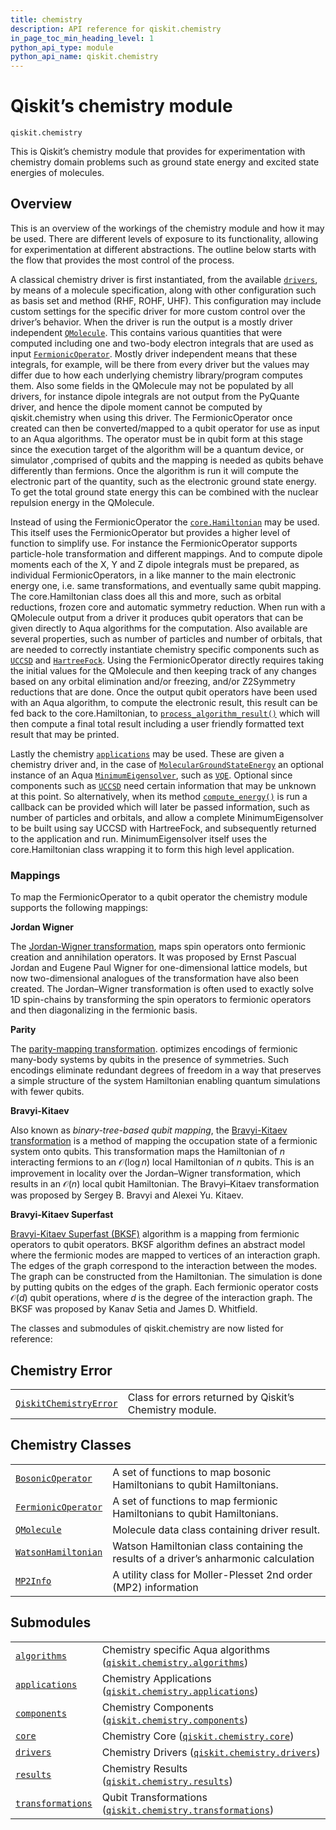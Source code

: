 ```yaml
---
title: chemistry
description: API reference for qiskit.chemistry
in_page_toc_min_heading_level: 1
python_api_type: module
python_api_name: qiskit.chemistry
---
```


<span id="module-qiskit.chemistry" />

<span id="qiskit-chemistry" />

# Qiskit’s chemistry module

<span id="module-qiskit.chemistry" />

`qiskit.chemistry`

This is Qiskit’s chemistry module that provides for experimentation with chemistry domain problems such as ground state energy and excited state energies of molecules.

## Overview

This is an overview of the workings of the chemistry module and how it may be used. There are different levels of exposure to its functionality, allowing for experimentation at different abstractions. The outline below starts with the flow that provides the most control of the process.

A classical chemistry driver is first instantiated, from the available [`drivers`](qiskit.chemistry.drivers#module-qiskit.chemistry.drivers "qiskit.chemistry.drivers"), by means of a molecule specification, along with other configuration such as basis set and method (RHF, ROHF, UHF). This configuration may include custom settings for the specific driver for more custom control over the driver’s behavior. When the driver is run the output is a mostly driver independent [`QMolecule`](qiskit.chemistry.QMolecule#qiskit.chemistry.QMolecule "qiskit.chemistry.QMolecule"). This contains various quantities that were computed including one and two-body electron integrals that are used as input [`FermionicOperator`](qiskit.chemistry.FermionicOperator#qiskit.chemistry.FermionicOperator "qiskit.chemistry.FermionicOperator"). Mostly driver independent means that these integrals, for example, will be there from every driver but the values may differ due to how each underlying chemistry library/program computes them. Also some fields in the QMolecule may not be populated by all drivers, for instance dipole integrals are not output from the PyQuante driver, and hence the dipole moment cannot be computed by qiskit.chemistry when using this driver. The FermionicOperator once created can then be converted/mapped to a qubit operator for use as input to an Aqua algorithms. The operator must be in qubit form at this stage since the execution target of the algorithm will be a quantum device, or simulator ,comprised of qubits and the mapping is needed as qubits behave differently than fermions. Once the algorithm is run it will compute the electronic part of the quantity, such as the electronic ground state energy. To get the total ground state energy this can be combined with the nuclear repulsion energy in the QMolecule.

Instead of using the FermionicOperator the [`core.Hamiltonian`](qiskit.chemistry.core.Hamiltonian#qiskit.chemistry.core.Hamiltonian "qiskit.chemistry.core.Hamiltonian") may be used. This itself uses the FermionicOperator but provides a higher level of function to simplify use. For instance the FermionicOperator supports particle-hole transformation and different mappings. And to compute dipole moments each of the X, Y and Z dipole integrals must be prepared, as individual FermionicOperators, in a like manner to the main electronic energy one, i.e. same transformations, and eventually same qubit mapping. The core.Hamiltonian class does all this and more, such as orbital reductions, frozen core and automatic symmetry reduction. When run with a QMolecule output from a driver it produces qubit operators that can be given directly to Aqua algorithms for the computation. Also available are several properties, such as number of particles and number of orbitals, that are needed to correctly instantiate chemistry specific components such as [`UCCSD`](qiskit.chemistry.components.variational_forms.UCCSD#qiskit.chemistry.components.variational_forms.UCCSD "qiskit.chemistry.components.variational_forms.UCCSD") and [`HartreeFock`](qiskit.chemistry.components.initial_states.HartreeFock#qiskit.chemistry.components.initial_states.HartreeFock "qiskit.chemistry.components.initial_states.HartreeFock"). Using the FermionicOperator directly requires taking the initial values for the QMolecule and then keeping track of any changes based on any orbital elimination and/or freezing, and/or Z2Symmetry reductions that are done. Once the output qubit operators have been used with an Aqua algorithm, to compute the electronic result, this result can be fed back to the core.Hamiltonian, to [`process_algorithm_result()`](qiskit.chemistry.core.Hamiltonian.process_algorithm_result#qiskit.chemistry.core.Hamiltonian.process_algorithm_result "qiskit.chemistry.core.Hamiltonian.process_algorithm_result") which will then compute a final total result including a user friendly formatted text result that may be printed.

Lastly the chemistry [`applications`](qiskit.chemistry.applications#module-qiskit.chemistry.applications "qiskit.chemistry.applications") may be used. These are given a chemistry driver and, in the case of [`MolecularGroundStateEnergy`](qiskit.chemistry.applications.MolecularGroundStateEnergy#qiskit.chemistry.applications.MolecularGroundStateEnergy "qiskit.chemistry.applications.MolecularGroundStateEnergy") an optional instance of an Aqua [`MinimumEigensolver`](qiskit.aqua.algorithms.MinimumEigensolver#qiskit.aqua.algorithms.MinimumEigensolver "qiskit.aqua.algorithms.MinimumEigensolver"), such as [`VQE`](qiskit.aqua.algorithms.VQE#qiskit.aqua.algorithms.VQE "qiskit.aqua.algorithms.VQE"). Optional since components such as [`UCCSD`](qiskit.chemistry.components.variational_forms.UCCSD#qiskit.chemistry.components.variational_forms.UCCSD "qiskit.chemistry.components.variational_forms.UCCSD") need certain information that may be unknown at this point. So alternatively, when its method [`compute_energy()`](qiskit.chemistry.applications.MolecularGroundStateEnergy.compute_energy#qiskit.chemistry.applications.MolecularGroundStateEnergy.compute_energy "qiskit.chemistry.applications.MolecularGroundStateEnergy.compute_energy") is run a callback can be provided which will later be passed information, such as number of particles and orbitals, and allow a complete MinimumEigensolver to be built using say UCCSD with HartreeFock, and subsequently returned to the application and run. MinimumEigensolver itself uses the core.Hamiltonian class wrapping it to form this high level application.

### Mappings

To map the FermionicOperator to a qubit operator the chemistry module supports the following mappings:

**Jordan Wigner**

The [Jordan-Wigner transformation](https://rd.springer.com/article/10.1007%2FBF01331938), maps spin operators onto fermionic creation and annihilation operators. It was proposed by Ernst Pascual Jordan and Eugene Paul Wigner for one-dimensional lattice models, but now two-dimensional analogues of the transformation have also been created. The Jordan–Wigner transformation is often used to exactly solve 1D spin-chains by transforming the spin operators to fermionic operators and then diagonalizing in the fermionic basis.

**Parity**

The [parity-mapping transformation](https://arxiv.org/abs/1701.08213). optimizes encodings of fermionic many-body systems by qubits in the presence of symmetries. Such encodings eliminate redundant degrees of freedom in a way that preserves a simple structure of the system Hamiltonian enabling quantum simulations with fewer qubits.

**Bravyi-Kitaev**

Also known as *binary-tree-based qubit mapping*, the [Bravyi-Kitaev transformation](https://www.sciencedirect.com/science/article/pii/S0003491602962548) is a method of mapping the occupation state of a fermionic system onto qubits. This transformation maps the Hamiltonian of $n$ interacting fermions to an $\mathcal{O}(\log n)$ local Hamiltonian of $n$ qubits. This is an improvement in locality over the Jordan–Wigner transformation, which results in an $\mathcal{O}(n)$ local qubit Hamiltonian. The Bravyi–Kitaev transformation was proposed by Sergey B. Bravyi and Alexei Yu. Kitaev.

**Bravyi-Kitaev Superfast**

[Bravyi-Kitaev Superfast (BKSF)](https://aip.scitation.org/doi/10.1063/1.5019371) algorithm is a mapping from fermionic operators to qubit operators. BKSF algorithm defines an abstract model where the fermionic modes are mapped to vertices of an interaction graph. The edges of the graph correspond to the interaction between the modes. The graph can be constructed from the Hamiltonian. The simulation is done by putting qubits on the edges of the graph. Each fermionic operator costs $\mathcal{O}(d)$ qubit operations, where $d$ is the degree of the interaction graph. The BKSF was proposed by Kanav Setia and James D. Whitfield.

The classes and submodules of qiskit.chemistry are now listed for reference:

## Chemistry Error

|                                                                                                                                               |                                                         |
| --------------------------------------------------------------------------------------------------------------------------------------------- | ------------------------------------------------------- |
| [`QiskitChemistryError`](qiskit.chemistry.QiskitChemistryError#qiskit.chemistry.QiskitChemistryError "qiskit.chemistry.QiskitChemistryError") | Class for errors returned by Qiskit’s Chemistry module. |

## Chemistry Classes

|                                                                                                                                   |                                                                                      |
| --------------------------------------------------------------------------------------------------------------------------------- | ------------------------------------------------------------------------------------ |
| [`BosonicOperator`](qiskit.chemistry.BosonicOperator#qiskit.chemistry.BosonicOperator "qiskit.chemistry.BosonicOperator")         | A set of functions to map bosonic Hamiltonians to qubit Hamiltonians.                |
| [`FermionicOperator`](qiskit.chemistry.FermionicOperator#qiskit.chemistry.FermionicOperator "qiskit.chemistry.FermionicOperator") | A set of functions to map fermionic Hamiltonians to qubit Hamiltonians.              |
| [`QMolecule`](qiskit.chemistry.QMolecule#qiskit.chemistry.QMolecule "qiskit.chemistry.QMolecule")                                 | Molecule data class containing driver result.                                        |
| [`WatsonHamiltonian`](qiskit.chemistry.WatsonHamiltonian#qiskit.chemistry.WatsonHamiltonian "qiskit.chemistry.WatsonHamiltonian") | Watson Hamiltonian class containing the results of a driver’s anharmonic calculation |
| [`MP2Info`](qiskit.chemistry.MP2Info#qiskit.chemistry.MP2Info "qiskit.chemistry.MP2Info")                                         | A utility class for Moller-Plesset 2nd order (MP2) information                       |

## Submodules

|                                                                                                                                  |                                                                                                                                                                           |
| -------------------------------------------------------------------------------------------------------------------------------- | ------------------------------------------------------------------------------------------------------------------------------------------------------------------------- |
| [`algorithms`](qiskit.chemistry.algorithms#module-qiskit.chemistry.algorithms "qiskit.chemistry.algorithms")                     | Chemistry specific Aqua algorithms ([`qiskit.chemistry.algorithms`](qiskit.chemistry.algorithms#module-qiskit.chemistry.algorithms "qiskit.chemistry.algorithms"))        |
| [`applications`](qiskit.chemistry.applications#module-qiskit.chemistry.applications "qiskit.chemistry.applications")             | Chemistry Applications ([`qiskit.chemistry.applications`](qiskit.chemistry.applications#module-qiskit.chemistry.applications "qiskit.chemistry.applications"))            |
| [`components`](qiskit.chemistry.components#module-qiskit.chemistry.components "qiskit.chemistry.components")                     | Chemistry Components ([`qiskit.chemistry.components`](qiskit.chemistry.components#module-qiskit.chemistry.components "qiskit.chemistry.components"))                      |
| [`core`](qiskit.chemistry.core#module-qiskit.chemistry.core "qiskit.chemistry.core")                                             | Chemistry Core ([`qiskit.chemistry.core`](qiskit.chemistry.core#module-qiskit.chemistry.core "qiskit.chemistry.core"))                                                    |
| [`drivers`](qiskit.chemistry.drivers#module-qiskit.chemistry.drivers "qiskit.chemistry.drivers")                                 | Chemistry Drivers ([`qiskit.chemistry.drivers`](qiskit.chemistry.drivers#module-qiskit.chemistry.drivers "qiskit.chemistry.drivers"))                                     |
| [`results`](qiskit.chemistry.results#module-qiskit.chemistry.results "qiskit.chemistry.results")                                 | Chemistry Results ([`qiskit.chemistry.results`](qiskit.chemistry.results#module-qiskit.chemistry.results "qiskit.chemistry.results"))                                     |
| [`transformations`](qiskit.chemistry.transformations#module-qiskit.chemistry.transformations "qiskit.chemistry.transformations") | Qubit Transformations ([`qiskit.chemistry.transformations`](qiskit.chemistry.transformations#module-qiskit.chemistry.transformations "qiskit.chemistry.transformations")) |

